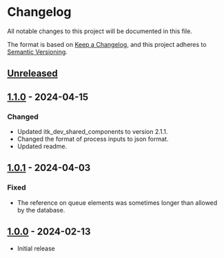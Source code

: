 # Changelog

All notable changes to this project will be documented in this file.

The format is based on [Keep a Changelog](https://keepachangelog.com/en/1.0.0/),
and this project adheres to [Semantic Versioning](https://semver.org/spec/v2.0.0.html).

## [Unreleased]

## [1.1.0] - 2024-04-15

### Changed

- Updated itk_dev_shared_components to version 2.1.1.
- Changed the format of process inputs to json format.
- Updated readme.

## [1.0.1] - 2024-04-03

### Fixed

- The reference on queue elements was sometimes longer than allowed by the database.

## [1.0.0] - 2024-02-13

- Initial release

[Unreleased]: https://github.com/itk-dev-rpa/ITK-dev-shared-components/compare/1.1.0...HEAD
[1.1.0]: https://github.com/itk-dev-rpa/ITK-dev-shared-components/releases/tag/1.1.0
[1.0.1]: https://github.com/itk-dev-rpa/ITK-dev-shared-components/releases/tag/1.0.1
[1.0.0]: https://github.com/itk-dev-rpa/ITK-dev-shared-components/releases/tag/1.0.0
